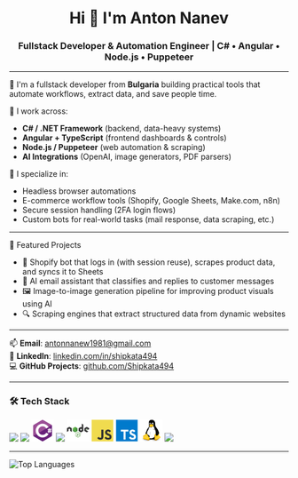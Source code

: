 <h1 align="center">Hi 👋 I'm Anton Nanev</h1>
<h3 align="center">Fullstack Developer & Automation Engineer | C# • Angular • Node.js • Puppeteer</h3>

---

🚀 I'm a fullstack developer from **Bulgaria** building practical tools that automate workflows, extract data, and save people time.

💼 I work across:
- **C# / .NET Framework** (backend, data-heavy systems)
- **Angular + TypeScript** (frontend dashboards & controls)
- **Node.js / Puppeteer** (web automation & scraping)
- **AI Integrations** (OpenAI, image generators, PDF parsers)

🧠 I specialize in:
- Headless browser automations
- E-commerce workflow tools (Shopify, Google Sheets, Make.com, n8n)
- Secure session handling (2FA login flows)
- Custom bots for real-world tasks (mail response, data scraping, etc.)

---

📂 Featured Projects  
- 🔧 Shopify bot that logs in (with session reuse), scrapes product data, and syncs it to Sheets  
- 🧠 AI email assistant that classifies and replies to customer messages  
- 🖼️ Image-to-image generation pipeline for improving product visuals using AI  
- 🔍 Scraping engines that extract structured data from dynamic websites  

---

📫 **Email**: antonnanew1981@gmail.com  
🔗 **LinkedIn**: [linkedin.com/in/shipkata494](https://www.linkedin.com/in/shipkata494)  
💻 **GitHub Projects**: [github.com/Shipkata494](https://github.com/Shipkata494)

---

<h3 align="left">🛠 Tech Stack</h3>

<p align="left">
  <img src="https://angular.io/assets/images/logos/angular/angular.svg" width="40" />
  <img src="https://www.vectorlogo.zone/logos/microsoft_azure/microsoft_azure-icon.svg" width="40" />
  <img src="https://raw.githubusercontent.com/devicons/devicon/master/icons/csharp/csharp-original.svg" width="40" />
  <img src="https://cdn.jsdelivr.net/gh/devicons/devicon/icons/dot-net/dot-net-plain-wordmark.svg" width="40" />
  <img src="https://raw.githubusercontent.com/devicons/devicon/master/icons/nodejs/nodejs-original-wordmark.svg" width="40" />
  <img src="https://raw.githubusercontent.com/devicons/devicon/master/icons/javascript/javascript-original.svg" width="40" />
  <img src="https://raw.githubusercontent.com/devicons/devicon/master/icons/typescript/typescript-original.svg" width="40" />
  <img src="https://raw.githubusercontent.com/devicons/devicon/master/icons/linux/linux-original.svg" width="40" />
  <img src="https://cdn.jsdelivr.net/gh/devicons/devicon/icons/microsoftsqlserver/microsoftsqlserver-plain.svg" width="40" />
</p>

---

<p><img align="left" src="https://github-readme-stats.vercel.app/api/top-langs?username=shipkata494&show_icons=true&locale=en&layout=compact" alt="Top Languages" /></p>
